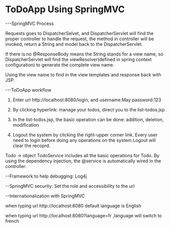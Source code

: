 # ToDoApp Using SpringMVC 

---SpringMVC Process

   Requests goes to DispatcherSelvet, and DispatcherServlet will find the proper controller to handle the request, the method in   controller will be invoked, return a String and model back to the DispatcherServlet.

   If there is no @ResponseBody means the String stands for a view name, so DispatcherServlet will find the viewResolver(defined in spring context configuration) to generate the complete view name.

   Using the view name to find in the view templates and response back with JSP.

---ToDoApp workflow

   1. Enter url http://localhost:8080/login, and username:May password:123

   2. By clicking hyperlink: manage your todos, direct you to the list-todos.jsp

   3. In the list-todos.jsp, the basic operation can be done: addition, deletion, modification

   4. Logout the system by clicking the right-upper corner link. Every user need to login before doing any operations on the system.Logout will clear the recoprd.

   Todo -> object
   TodoService includes all the basic operations for Todo. By using the dependency injection, the @service is automatically wired in the controller.

--Framework to help debugging: Log4j

--SpringMVC security: Set the role and accessibility to the url

--Internationalization with SpringMVC

   when typing url  http://localhost:8080 default language is English

   when typing url http://localhost:8080?language=fr ,language will switch to french
